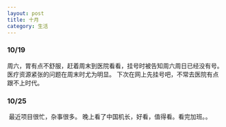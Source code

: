 ```yaml
---
layout: post
title: 十月
category: 生活
---
```



### 10/19   

​      周六，胃有点不舒服，赶着周末到医院看看，挂号时被告知周六周日已经没有号。医疗资源紧张的问题在周末时尤为明显。 下次在网上先挂号吧，不常去医院有点跟不上时代。

### 10/25

​    最近项目很忙，杂事很多。 晚上看了中国机长，好看，值得看。看完加班。。